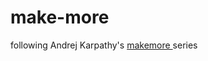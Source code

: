 # make-more
 following Andrej Karpathy's <a href="https://youtu.be/PaCmpygFfXo?si=9NtKy7d5u2LkxYnU"> makemore <a> series

